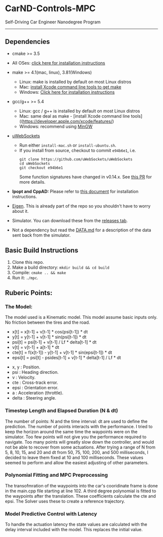 # CarND-Controls-MPC
Self-Driving Car Engineer Nanodegree Program

---

## Dependencies

* cmake >= 3.5
 * All OSes: [click here for installation instructions](https://cmake.org/install/)
* make >= 4.1(mac, linux), 3.81(Windows)
  * Linux: make is installed by default on most Linux distros
  * Mac: [install Xcode command line tools to get make](https://developer.apple.com/xcode/features/)
  * Windows: [Click here for installation instructions](http://gnuwin32.sourceforge.net/packages/make.htm)
* gcc/g++ >= 5.4
  * Linux: gcc / g++ is installed by default on most Linux distros
  * Mac: same deal as make - [install Xcode command line tools]((https://developer.apple.com/xcode/features/)
  * Windows: recommend using [MinGW](http://www.mingw.org/)
* [uWebSockets](https://github.com/uWebSockets/uWebSockets)
  * Run either `install-mac.sh` or `install-ubuntu.sh`.
  * If you install from source, checkout to commit `e94b6e1`, i.e.
    ```
    git clone https://github.com/uWebSockets/uWebSockets
    cd uWebSockets
    git checkout e94b6e1
    ```
    Some function signatures have changed in v0.14.x. See [this PR](https://github.com/udacity/CarND-MPC-Project/pull/3) for more details.

* **Ipopt and CppAD:** Please refer to [this document](https://github.com/udacity/CarND-MPC-Project/blob/master/install_Ipopt_CppAD.md) for installation instructions.
* [Eigen](http://eigen.tuxfamily.org/index.php?title=Main_Page). This is already part of the repo so you shouldn't have to worry about it.
* Simulator. You can download these from the [releases tab](https://github.com/udacity/self-driving-car-sim/releases).
* Not a dependency but read the [DATA.md](./DATA.md) for a description of the data sent back from the simulator.


## Basic Build Instructions

1. Clone this repo.
2. Make a build directory: `mkdir build && cd build`
3. Compile: `cmake .. && make`
4. Run it: `./mpc`.

## Ruberic Points:


### The Model:

The model used is a Kinematic model.  This model assume basic inputs only.  No friction between the tires and the road.

* x[t] = x[t-1] + v[t-1] * cos(psi[t-1]) * dt
* y[t] = y[t-1] + v[t-1] * sin(psi[t-1]) * dt
* psi[t] = psi[t-1] + v[t-1] / Lf * delta[t-1] * dt
* v[t] = v[t-1] + a[t-1] * dt
* cte[t] = f(x[t-1]) - y[t-1] + v[t-1] * sin(epsi[t-1]) * dt
* epsi[t] = psi[t] - psides[t-1] + v[t-1] * delta[t-1] / Lf * dt

  
- x, y : Position.
- psi : Heading direction.
- v : Velocity.
- cte : Cross-track error.
- epsi : Orientation error. 
- a : Acceleration (throttle).
- delta : Steering angle.

### Timestep Length and Elapsed Duration (N & dt)

The number of points: N and the time interval: dt are used to define the prediction. The number of points interacts with the performance. I tried to keep the horizon around the same time the waypoints were on the simulator. Too few points will not give you the performance required to navigate. Too many points will greatly slow down the controller, and would not be able to recover from some actuations. After trying a range of N from 5, 8, 10, 15, and 20 and dt from 50, 75, 100, 200, and 500 milliseconds, I decided to leave them fixed at 10 and 100 milliseconds.  These values seemed to perform and allow the easiest adjusting of other parameters.

### Polynomial Fitting and MPC Preprocessing

The transofmration of the waypoints into the car's cooridinate frame is done in the main.cpp file starting at line 102.  A third degree polynomial is fitted to the waypoints after the translation. These coefficients calculate the cte and epsi. The Solver uses these to create a reference trajectory.

### Model Predictive Control with Latency
 
To handle the actuation latency the state values are calculated with the delay interval included with the model.  This replaces the initial value.


